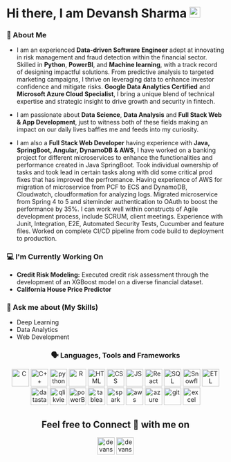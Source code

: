 
### <h1>Hi there, I am Devansh Sharma <img src="https://media.giphy.com/media/hvRJCLFzcasrR4ia7z/giphy.gif" width="25px"></h1>

### 👤 About Me
- I am an experienced **Data-driven Software Engineer** adept at innovating in risk management and fraud detection within the financial sector. Skilled in **Python**, **PowerBI**, and **Machine learning**, with a track record of designing impactful solutions. From predictive analysis to targeted marketing campaigns, I thrive on leveraging data to enhance investor confidence and mitigate risks. **Google Data Analytics Certified** and **Microsoft Azure Cloud Specialist**, I bring a unique blend of technical expertise and strategic insight to drive growth and security in fintech.

- I am passionate about  **Data Science**, **Data Analysis** and **Full Stack Web & App Development**, just to witness both of these fields making an impact on our daily lives baffles me and feeds into my curiosity.
  
- I am also a **Full Stack Web Developer** having experience with **Java, SpringBoot, Angular, DynamoDB & AWS**, I have worked on a banking project for different microservices to enhance the functionalities and performance created in Java SpringBoot. Took individual ownership of tasks and took lead in certain tasks along with did some critical prod fixes that has improved the perfromance. Having experience of AWS for migration of microservice from PCF to ECS and DynamoDB, Cloudwatch, cloudformation for analyzing logs. Migrated microservice from Spring 4 to 5 and siteminder authentication to OAuth to boost the performance by 35%. I can work well within constructs of Agile development process, include SCRUM, client meetings. Experience with Junit, Integration, E2E, Automated Security Tests, Cucumber and feature files. Worked on complete CI/CD pipeline from code build to deployment to production.


### 💻 I'm Currently Working On
- **Credit Risk Modeling:** Executed credit risk assessment through the development of an XGBoost model on a diverse financial dataset.
- **California House Price Predictor**

### 🎯 Ask me about (My Skills)
- Deep Learning
- Data Analytics
- Web Development

<h3 align="center">🗣 Languages, Tools and Frameworks</h3>

<p align="center"> <img src = "https://img.icons8.com/color/50/000000/c-programming.png" alt="C" width = 40, height = 40> <img src="https://img.icons8.com/color/48/000000/c-plus-plus-logo.png" alt="C++" width="40" height="40"/> <img src="https://img.icons8.com/color/48/000000/python.png" alt="python" width="40" height="40"/> <img src = "https://upload.wikimedia.org/wikipedia/commons/thumb/1/1b/R_logo.svg/724px-R_logo.svg.png" alt="R" width="40" height="40"> <img src = "https://cdn.iconscout.com/icon/free/png-512/free-html-59-225995.png" alt="HTML" width="40" height="40"> <img src="https://cdn.iconscout.com/icon/free/png-512/free-css-37-226088.png" alt="CSS" width="40" height="40"> <img src="https://cdn.iconscout.com/icon/premium/png-512-thumb/javascript-2752148-2284965.png" alt="JS" width="40" height="40"> <img src="https://cdn.iconscout.com/icon/free/png-512/free-react-4-1175110.png" alt="React" width="40" height="40"> <img src="https://cdn.iconscout.com/icon/premium/png-512-thumb/sql-116626.png" alt="SQL" width="40" height="40"> <img src="https://editor.analyticsvidhya.com/uploads/29506snowflake.png" alt="Snowflake" width="40" height="40"> <img src="https://cdn-icons-png.flaticon.com/512/9850/9850908.png" alt="ETL" width="40" height="40"> <img src="https://miro.medium.com/v2/resize:fit:700/format:webp/0*06hoHdVvK2z5DCDZ.jpg" alt="datastage" width="40" height="40"> <img src="https://static-00.iconduck.com/assets.00/file-type-qlikview-icon-512x497-sjcwjpwe.png" alt="qlikview" width="40" height="40"> <img src="https://cdn.iconscout.com/icon/free/png-512/free-microsoft-powerpoint-5-761691.png" alt="powerBI" width="40" height="40"> <img src="https://cdn.iconscout.com/icon/free/png-512/free-tableau-5376637-4489897.png" alt="tableau" width="40" height="40"> <img src="https://cdn.iconscout.com/icon/free/png-512/free-spark-20-458193.png" alt="spark" width="40" height="40"> <img src="https://cdn.iconscout.com/icon/free/png-512/free-aws-1869025-1583149.png" alt="aws" width="40" height="40"> <img src="https://cdn.iconscout.com/icon/premium/png-512-thumb/microsoft-azure-7520945-7197165.png" alt="azure" width="40" height="40"> <img src="https://cdn.iconscout.com/icon/free/png-512/free-github-1521500-1288242.png" alt="git" width="40" height="40"> <img src="https://cdn.iconscout.com/icon/free/png-512/free-microsoft-excel-1411847-1194336.png" alt="excel" width="40" height="40"> </p>

<h2 align="center">Feel free to Connect 👥 with me on</h2>

<p align="center">
<a href="https://www.linkedin.com/in/devansh-/" target="blank"><img align="center" src="https://img.icons8.com/color/48/000000/linkedin.png" alt="devansh-" width="40" height="40"/></a>
<a href="mailto:devansh786sharma@gmail.com"><img align="center" src="https://img.icons8.com/color/48/000000/gmail.png" alt="devansh786sharma@gmail.com" width="40" height="40"/></a>
</p>

